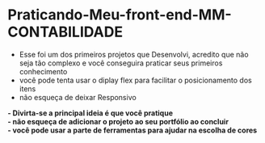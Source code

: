 # Praticando-Meu-front-end-MM-CONTABILIDADE
- Esse foi um dos primeiros projetos que Desenvolvi, acredito que não seja tão complexo e você conseguira praticar seus primeiros conhecimento
- você pode tenta usar o diplay flex para facilitar o posicionamento dos itens
- não esqueça de deixar Responsivo

<strong>
- Divirta-se a principal ideia é que você pratique 
  <br>
- não esqueça de adicionar o projeto ao seu portfólio ao concluir
  <br>
- você pode usar a parte de ferramentas para ajudar na escolha de cores
</strong>
